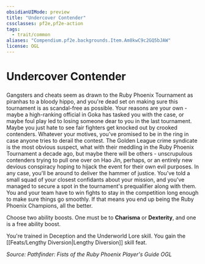 ```yaml
---
obsidianUIMode: preview
title: "Undercover Contender"
cssclasses: pf2e,pf2e-action
tags:
  - trait/common
aliases: "Compendium.pf2e.backgrounds.Item.Am8kwC9c2GQ5bJAW"
license: OGL
---
```

# Undercover Contender

### 






Gangsters and cheats seem as drawn to the Ruby Phoenix Tournament as piranhas to a bloody hippo, and you're dead set on making sure this tournament is as scandal-free as possible. Your reasons are your own - maybe a high-ranking official in Goka has tasked you with the case, or maybe foul play led to losing someone dear to you in the last tournament. Maybe you just hate to see fair fighters get knocked out by crooked contenders. Whatever your motives, you've promised to be in the ring in case anyone tries to derail the contest. The Golden League crime syndicate is the most obvious suspect, what with their meddling in the Ruby Phoenix Tournament a decade ago, but maybe there will be others - unscrupulous contenders trying to pull one over on Hao Jin, perhaps, or an entirely new devious conspiracy hoping to hijack the event for their own evil purposes. In any case, you'll be around to deliver the hammer of justice. You've told a small squad of your closest confidants about your mission, and you've managed to secure a spot in the tournament's prequalifier along with them. You and your team have to win fights to stay in the competition long enough to make sure things go smoothly. If that means you end up being the Ruby Phoenix Champions, all the better.

Choose two ability boosts. One must be to **Charisma** or **Dexterity**, and one is a free ability boost.

You're trained in Deception and the Underworld Lore skill. You gain the [[Feats/Lengthy Diversion|Lengthy Diversion]] skill feat.

*Source: Pathfinder: Fists of the Ruby Phoenix Player's Guide*
*OGL*